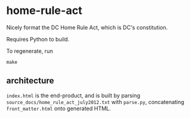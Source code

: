 # home-rule-act

Nicely format the DC Home Rule Act, which is DC's constitution.

Requires Python to build.

To regenerate, run

    make

## architecture

`index.html` is the end-product, and is built by parsing `source_docs/home_rule_act_july2012.txt`
with `parse.py`, concatenating `front_matter.html` onto generated HTML.
